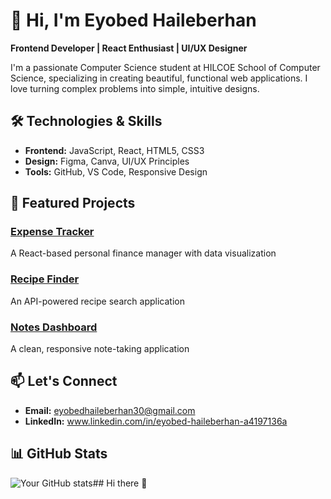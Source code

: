 # 👋 Hi, I'm Eyobed Haileberhan

**Frontend Developer | React Enthusiast | UI/UX Designer**

I'm a passionate Computer Science student at HILCOE School of Computer Science, specializing in creating beautiful, functional web applications. I love turning complex problems into simple, intuitive designs.

## 🛠️ Technologies & Skills
- **Frontend:** JavaScript, React, HTML5, CSS3
- **Design:** Figma, Canva, UI/UX Principles
- **Tools:** GitHub, VS Code, Responsive Design

## 🌟 Featured Projects

### [Expense Tracker](https://eyobh1.github.io/expense-tracker)
A React-based personal finance manager with data visualization

### [Recipe Finder](https://eyobh1.github.io/recipe-finder)  
An API-powered recipe search application

### [Notes Dashboard](https://eyobh1.github.io/notes-dashboard)
A clean, responsive note-taking application

## 📫 Let's Connect
- **Email:** eyobedhaileberhan30@gmail.com
- **LinkedIn:** www.linkedin.com/in/eyobed-haileberhan-a4197136a

## 📊 GitHub Stats
![Your GitHub stats](https://github-readme-stats.vercel.app/api?username=EyobH1&show_icons=true&theme=radical)## Hi there 👋

<!--
**EyobH1/EyobH1** is a ✨ _special_ ✨ repository because its `README.md` (this file) appears on your GitHub profile.

Here are some ideas to get you started:

- 🔭 I’m currently working on ...
- 🌱 I’m currently learning ...
- 👯 I’m looking to collaborate on ...
- 🤔 I’m looking for help with ...
- 💬 Ask me about ...
- 📫 How to reach me: ...
- 😄 Pronouns: ...
- ⚡ Fun fact: ...
-->
